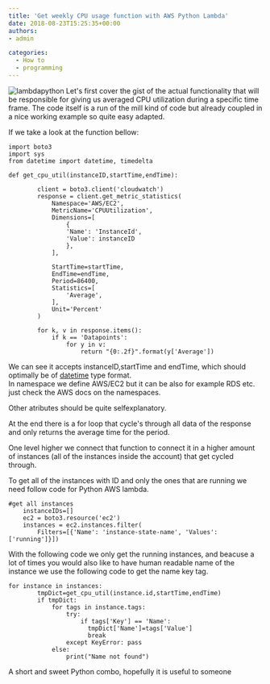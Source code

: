 ```yaml
---
title: 'Get weekly CPU usage function with AWS Python Lambda'
date: 2018-08-23T15:25:35+00:00
authors:
- admin

categories:
  - How to
  - programming
---
```

![lambdapython](posts/lambdapython.png "")
Let's first cover the gist of the actual functionality that will be responsible for giving us averaged CPU utilization during a specific time frame. The code itself is a run of the mill kind of code but already coupled in a nice working example so quite easy adapted.

If we take a look at the function bellow:

```
import boto3
import sys
from datetime import datetime, timedelta

def get_cpu_util(instanceID,startTime,endTime):

        client = boto3.client('cloudwatch')
        response = client.get_metric_statistics(
            Namespace='AWS/EC2',
            MetricName='CPUUtilization',
            Dimensions=[
                {
                'Name': 'InstanceId',
                'Value': instanceID
                },
            ],
            
            StartTime=startTime,
            EndTime=endTime,
            Period=86400,
            Statistics=[
                'Average',
            ],
            Unit='Percent'
        )
        
        for k, v in response.items():
            if k == 'Datapoints':
                for y in v:
                    return "{0:.2f}".format(y['Average'])
```

We can see it accepts instanceID,startTime and endTime, which should optimally be of <a href="https://docs.python.org/2/library/datetime.html" target="_blank" rel="noopener">datetime</a> type format.  
In namespace we define AWS/EC2 but it can be also for example RDS etc. just check the AWS docs on the namespaces.

Other atributes should be quite selfexplanatory.

At the end there is a for loop that cycle's through all data of the response and only returns the average time for the period.

One level higher we connect that function to connect it in a higher amount of instances (all of the instances inside the account) that get cycled through.

To get all of the instances with ID and only the ones that are running we need follow code for Python AWS lambda.

```
#get all instances
    instanceIDs=[]
    ec2 = boto3.resource('ec2')
    instances = ec2.instances.filter(
        Filters=[{'Name': 'instance-state-name', 'Values': ['running']}])
```

With the following code we only get the running instances, and beacuse a lot of times you would also like to have human readable name of the instance we use the following code to get the name key tag.

```
for instance in instances:
        tmpDict=get_cpu_util(instance.id,startTime,endTime)
        if tmpDict:
            for tags in instance.tags:
                try:
                    if tags['Key'] == 'Name':
                      tmpDict['Name']=tags['Value']
                      break
                except KeyError: pass
            else:
                print("Name not found")
```

A short and sweet Python combo, hopefully it is useful to someone